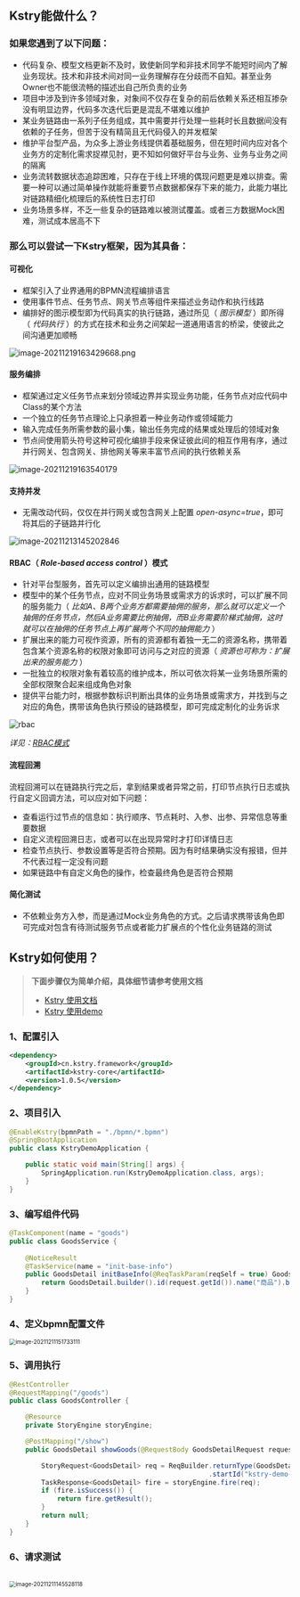 ## Kstry能做什么？

### 如果您遇到了以下问题：

- 代码复杂、模型文档更新不及时，致使新同学和非技术同学不能短时间内了解业务现状。技术和非技术间对同一业务理解存在分歧而不自知。甚至业务Owner也不能很流畅的描述出自己所负责的业务
- 项目中涉及到许多领域对象，对象间不仅存在复杂的前后依赖关系还相互掺杂没有明显边界，代码多次迭代后更是混乱不堪难以维护
- 某业务链路由一系列子任务组成，其中需要并行处理一些耗时长且数据间没有依赖的子任务，但苦于没有精简且无代码侵入的并发框架
- 维护平台型产品，为众多上游业务线提供着基础服务，但在短时间内应对各个业务方的定制化需求捉襟见肘，更不知如何做好平台与业务、业务与业务之间的隔离
- 业务流转数据状态追踪困难，只存在于线上环境的偶现问题更是难以排查。需要一种可以通过简单操作就能将重要节点数据都保存下来的能力，此能力堪比对链路精细化梳理后的系统性日志打印
- 业务场景多样，不乏一些复杂的链路难以被测试覆盖。或者三方数据Mock困难，测试成本居高不下



### 那么可以尝试一下Kstry框架，因为其具备：

#### 可视化

- 框架引入了业界通用的BPMN流程编排语言
- 使用事件节点、任务节点、网关节点等组件来描述业务动作和执行线路
- 编排好的图示模型即为代码真实的执行链路，通过所见（ *图示模型* ）即所得（ *代码执行* ）的方式在技术和业务之间架起一道通用语言的桥梁，使彼此之间沟通更加顺畅

![image-20211219163429668.png](http://cdn.kstry.cn/doc/img/image-20211219163429668.658c73d8.png)

#### 服务编排

- 框架通过定义任务节点来划分领域边界并实现业务功能，任务节点对应代码中Class的某个方法
- 一个独立的任务节点理论上只承担着一种业务动作或领域能力
- 输入完成任务所需参数的最小集，输出任务完成的结果或处理后的领域对象
- 节点间使用箭头符号这种可视化编排手段来保证彼此间的相互作用有序，通过并行网关、包含网关、排他网关等来丰富节点间的执行依赖关系

![image-20211219163540179](http://cdn.kstry.cn/doc/img/image-20211219163540179.b88c7d7c.png)

#### 支持并发

- 无需改动代码，仅仅在并行网关或包含网关上配置 *open-async=true*，即可将其后的子链路并行化

![image-20211213145202846](http://cdn.kstry.cn/doc/img/image-20211213145202846.be21a902.png)

#### RBAC（ *Role-based access control* ）模式

- 针对平台型服务，首先可以定义编排出通用的链路模型
- 模型中的某个任务节点，应对不同业务场景或需求方的诉求时，可以扩展不同的服务能力（ *比如A、B两个业务方都需要抽佣的服务，那么就可以定义一个抽佣的任务节点，然后A业务需要比例抽佣，而B业务需要阶梯式抽佣，这时就可以在抽佣的任务节点上再扩展两个不同的抽佣能力* ）
- 扩展出来的能力可视作资源，所有的资源都有着独一无二的资源名称，携带着包含某个资源名称的权限对象即可访问与之对应的资源（ *资源也可称为：扩展出来的服务能力* ）
- 一批独立的权限对象有着较高的维护成本，所以可依次将某一业务场景所需的全部权限聚合起来组成角色对象
- 提供平台能力时，根据参数标识判断出具体的业务场景或需求方，并找到与之对应的角色，携带该角色执行预设的链路模型，即可完成定制化的业务诉求

![rbac](http://cdn.kstry.cn/doc/img/rbac.322f356d.svg)

*详见：[RBAC模式](http://kstry.cn/doc/kstry-specification.html#五、rbac模式)*

#### 流程回溯

流程回溯可以在链路执行完之后，拿到结果或者异常之前，打印节点执行日志或执行自定义回调方法，可以应对如下问题：

- 查看运行过节点的信息如：执行顺序、节点耗时、入参、出参、异常信息等重要数据
- 自定义流程回溯日志，或者可以在出现异常时才打印详情日志
- 检查节点执行、参数设置等是否符合预期。因为有时结果确实没有报错，但并不代表过程一定没有问题
- 如果链路中有自定义角色的操作，检查最终角色是否符合预期

#### 简化测试

- 不依赖业务方入参，而是通过Mock业务角色的方式。之后请求携带该角色即可完成对包含有待测试服务节点或者能力扩展点的个性化业务链路的测试



## Kstry如何使用？
> **下面步骤仅为简单介绍，具体细节请参考使用文档**
>
> - [Kstry 使用文档](http://kstry.cn/doc/kstry-specification.html)
> - [Kstry 使用demo](https://gitee.com/kstry/kstry-demo)

### 1、配置引入

``` xml
<dependency>
    <groupId>cn.kstry.framework</groupId>
    <artifactId>kstry-core</artifactId>
    <version>1.0.5</version>
</dependency>
```

### 2、项目引入

``` java
@EnableKstry(bpmnPath = "./bpmn/*.bpmn")
@SpringBootApplication
public class KstryDemoApplication {

    public static void main(String[] args) {
        SpringApplication.run(KstryDemoApplication.class, args);
    }
}
```

### 3、编写组件代码

``` java
@TaskComponent(name = "goods")
public class GoodsService {
    
    @NoticeResult
    @TaskService(name = "init-base-info")
    public GoodsDetail initBaseInfo(@ReqTaskParam(reqSelf = true) GoodsDetailRequest request) {
        return GoodsDetail.builder().id(request.getId()).name("商品").build();
    }
}
```

### 4、定义bpmn配置文件

<img src="http://cdn.kstry.cn/doc/img/image-20211211151733111.d2ff8c5d.png" alt="image-20211211151733111" style="zoom:70%;" />  

### 5、调用执行

``` java
@RestController
@RequestMapping("/goods")
public class GoodsController {

    @Resource
    private StoryEngine storyEngine;

    @PostMapping("/show")
    public GoodsDetail showGoods(@RequestBody GoodsDetailRequest request) {

        StoryRequest<GoodsDetail> req = ReqBuilder.returnType(GoodsDetail.class)
                                                  .startId("kstry-demo-goods-show").request(request).build();
        TaskResponse<GoodsDetail> fire = storyEngine.fire(req);
        if (fire.isSuccess()) {
            return fire.getResult();
        }
        return null;
    }
}
```

### 6、请求测试

<br />

<img src="http://cdn.kstry.cn/doc/img/image-20211211145528118.65f97258.png" alt="image-20211211145528118" style="zoom:70%;" />

